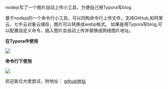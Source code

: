 nodejs写了一个图片自动上传小工具，方便自己用Typora写blog


基于nodejs的一个命令行小工具，可以同构命令行上传文件，支持GitHub,和阿里云，七牛云对象云储存，图片可以转换成webp格式。
如果是用Typora写blog,可以配置自定义命令，插入图片会自动上传并替换成网络图片地址。

**在Typora中使用**

![](http://typora-common.oss-cn-beijing.aliyuncs.com/typora.webp)

**命令行下使用**

![](https://cdn.jsdelivr.net/gh/Iamxiaozhu/file-uploader-cli/test.svg)

欢迎各位大佬尝试，附地址：
[github地址](https://github.com/Iamxiaozhu/file-uploader-cli)

